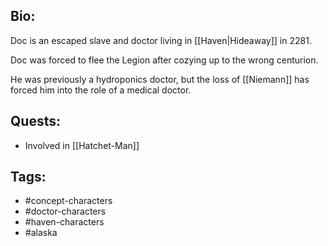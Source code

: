 ## Bio:

Doc is an escaped slave and doctor living in [[Haven|Hideaway]] in 2281.

Doc was forced to flee the Legion after cozying up to the wrong centurion.

He was previously a hydroponics doctor, but the loss of [[Niemann]] has forced him into the role of a medical doctor.

## Quests:

- Involved in [[Hatchet-Man]]

## Tags:

- #concept-characters
- #doctor-characters
- #haven-characters
- #alaska